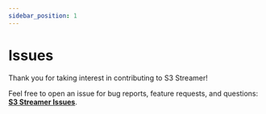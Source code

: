 ```yaml
---
sidebar_position: 1
---
```

# Issues

Thank you for taking interest in contributing to S3 Streamer!

Feel free to open an issue for bug reports, feature requests, and questions: [**S3 Streamer Issues**](https://github.com/germainlefebvre4/S3Streamer/issues).
